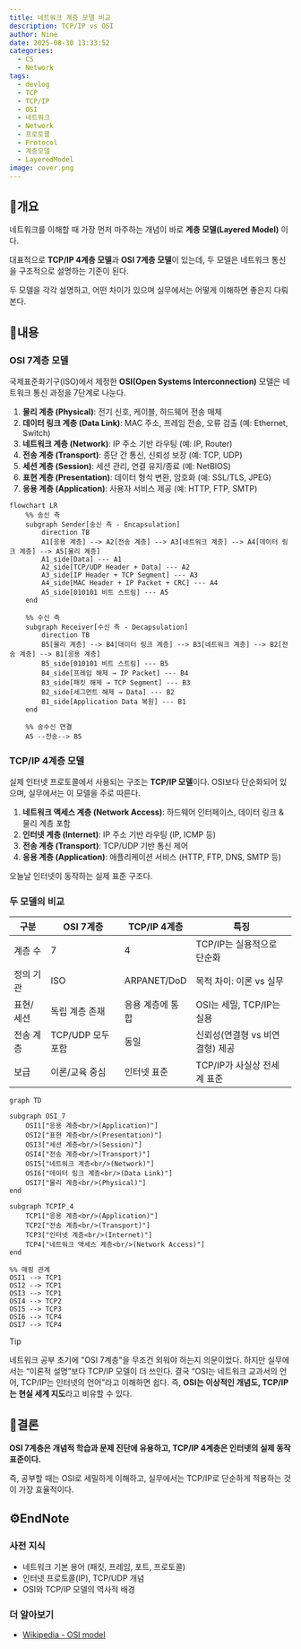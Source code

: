 ```yaml
---
title: 네트워크 계층 모델 비교
description: TCP/IP vs OSI
author: Nine
date: 2025-08-30 13:33:52
categories:
  - CS
  - Network
tags:
  - devlog
  - TCP
  - TCP/IP
  - OSI
  - 네트워크
  - Network
  - 프로토콜
  - Protocol
  - 계층모델
  - LayeredModel
image: cover.png
---
```

## 📌개요

네트워크를 이해할 때 가장 먼저 마주하는 개념이 바로 **계층 모델(Layered Model)** 이다.

대표적으로 **TCP/IP 4계층 모델**과 **OSI 7계층 모델**이 있는데, 두 모델은 네트워크 통신을 구조적으로 설명하는 기준이 된다.

두 모델을 각각 설명하고, 어떤 차이가 있으며 실무에서는 어떻게 이해하면 좋은지 다뤄본다.

## 📌내용

### OSI 7계층 모델

국제표준화기구(ISO)에서 제정한 **OSI(Open Systems Interconnection)** 모델은 네트워크 통신 과정을 7단계로 나눈다.

1. **물리 계층 (Physical)**: 전기 신호, 케이블, 하드웨어 전송 매체
2. **데이터 링크 계층 (Data Link)**: MAC 주소, 프레임 전송, 오류 검출 (예: Ethernet, Switch)
3. **네트워크 계층 (Network)**: IP 주소 기반 라우팅 (예: IP, Router)
4. **전송 계층 (Transport)**: 종단 간 통신, 신뢰성 보장 (예: TCP, UDP)
5. **세션 계층 (Session)**: 세션 관리, 연결 유지/종료 (예: NetBIOS)
6. **표현 계층 (Presentation)**: 데이터 형식 변환, 암호화 (예: SSL/TLS, JPEG)
7. **응용 계층 (Application)**: 사용자 서비스 제공 (예: HTTP, FTP, SMTP)

```mermaid
flowchart LR
    %% 송신 측
    subgraph Sender[송신 측 - Encapsulation]
        direction TB
        A1[응용 계층] --> A2[전송 계층] --> A3[네트워크 계층] --> A4[데이터 링크 계층] --> A5[물리 계층]
        A1_side[Data] --- A1
        A2_side[TCP/UDP Header + Data] --- A2
        A3_side[IP Header + TCP Segment] --- A3
        A4_side[MAC Header + IP Packet + CRC] --- A4
        A5_side[010101 비트 스트림] --- A5
    end

    %% 수신 측
    subgraph Receiver[수신 측 - Decapsulation]
        direction TB
        B5[물리 계층] --> B4[데이터 링크 계층] --> B3[네트워크 계층] --> B2[전송 계층] --> B1[응용 계층]
        B5_side[010101 비트 스트림] --- B5
        B4_side[프레임 해제 → IP Packet] --- B4
        B3_side[패킷 해제 → TCP Segment] --- B3
        B2_side[세그먼트 해제 → Data] --- B2
        B1_side[Application Data 복원] --- B1
    end

    %% 송수신 연결
    A5 --전송--> B5
```

### TCP/IP 4계층 모델

실제 인터넷 프로토콜에서 사용되는 구조는 **TCP/IP 모델**이다. OSI보다 단순화되어 있으며, 실무에서는 이 모델을 주로 따른다.

1. **네트워크 액세스 계층 (Network Access)**: 하드웨어 인터페이스, 데이터 링크 & 물리 계층 포함
2. **인터넷 계층 (Internet)**: IP 주소 기반 라우팅 (IP, ICMP 등)
3. **전송 계층 (Transport)**: TCP/UDP 기반 통신 제어
4. **응용 계층 (Application)**: 애플리케이션 서비스 (HTTP, FTP, DNS, SMTP 등)

오늘날 인터넷이 동작하는 실제 표준 구조다.

### 두 모델의 비교

|구분|OSI 7계층|TCP/IP 4계층|특징|
|---|---|---|---|
|계층 수|7|4|TCP/IP는 실용적으로 단순화|
|정의 기관|ISO|ARPANET/DoD|목적 차이: 이론 vs 실무|
|표현/세션|독립 계층 존재|응용 계층에 통합|OSI는 세밀, TCP/IP는 실용|
|전송 계층|TCP/UDP 모두 포함|동일|신뢰성(연결형 vs 비연결형) 제공|
|보급|이론/교육 중심|인터넷 표준|TCP/IP가 사실상 전세계 표준|

```mermaid
graph TD

subgraph OSI_7
    OSI1["응용 계층<br/>(Application)"]
    OSI2["표현 계층<br/>(Presentation)"]
    OSI3["세션 계층<br/>(Session)"]
    OSI4["전송 계층<br/>(Transport)"]
    OSI5["네트워크 계층<br/>(Network)"]
    OSI6["데이터 링크 계층<br/>(Data Link)"]
    OSI7["물리 계층<br/>(Physical)"]
end

subgraph TCPIP_4
    TCP1["응용 계층<br/>(Application)"]
    TCP2["전송 계층<br/>(Transport)"]
    TCP3["인터넷 계층<br/>(Internet)"]
    TCP4["네트워크 액세스 계층<br/>(Network Access)"]
end

%% 매핑 관계
OSI1 --> TCP1
OSI2 --> TCP1
OSI3 --> TCP1
OSI4 --> TCP2
OSI5 --> TCP3
OSI6 --> TCP4
OSI7 --> TCP4
```
>[!TIP]
>네트워크 공부 초기에 "OSI 7계층"을 무조건 외워야 하는지 의문이었다.
>하지만 실무에서는 “이론적 설명”보다 TCP/IP 모델이 더 쓰인다.
>결국 “OSI는 네트워크 교과서의 언어, TCP/IP는 인터넷의 언어”라고 이해하면 쉽다.
>즉, **OSI는 이상적인 개념도, TCP/IP는 현실 세계 지도**라고 비유할 수 있다.

## 🎯결론

**OSI 7계층은 개념적 학습과 문제 진단에 유용하고, TCP/IP 4계층은 인터넷의 실제 동작 표준이다.**

즉, 공부할 때는 OSI로 세밀하게 이해하고, 실무에서는 TCP/IP로 단순하게 적용하는 것이 가장 효율적이다.

## ⚙️EndNote

### 사전 지식

- 네트워크 기본 용어 (패킷, 프레임, 포트, 프로토콜)
- 인터넷 프로토콜(IP), TCP/UDP 개념
- OSI와 TCP/IP 모델의 역사적 배경

### 더 알아보기

- [Wikipedia - OSI model](https://en.wikipedia.org/wiki/OSI_model)